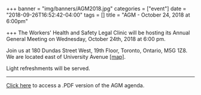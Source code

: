 +++
banner = "img/banners/AGM2018.jpg"
categories = ["event"]
date = "2018-09-26T16:52:42-04:00"
tags = []
title = "AGM - October 24, 2018 at 6:00pm"

+++
The Workers' Health and Safety Legal Clinic will be hosting its Annual General Meeting on Wednesday, October 24th, 2018 at 6:00 pm. 

Join us at 180 Dundas Street West, 19th Floor, Toronto, Ontario, M5G 1Z8. We are located east of University Avenue [\[map\]](https://www.google.ca/maps/place/180+Dundas+St+W,+Toronto,+ON+M5G+1Z8/@43.6553401,-79.3888502,17z/data=!4m13!1m7!3m6!1s0x882b34c95da7b23f:0xd3ee4b71d5ce1cf7!2s180+Dundas+St+W,+Toronto,+ON+M5G+1Z8!3b1!8m2!3d43.6553401!4d-79.3866615!3m4!1s0x882b34c95da7b23f:0xd3ee4b71d5ce1cf7!8m2!3d43.6553401!4d-79.3866615).

Light refreshments will be served.

***

[Click here](https://s3.amazonaws.com/newsletter.workers-safety.ca/newsletters/Clinic+References/2018+Annual+Report/AGM+Meeting+Notice+and+Agenda+-+October+24%2C+2018.pdf) to access a .PDF version of the AGM agenda.